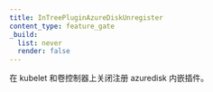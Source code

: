 ```yaml
---
title: InTreePluginAzureDiskUnregister
content_type: feature_gate
_build:
  list: never
  render: false
---
```


<!--
Stops registering the azuredisk in-tree plugin in kubelet
and volume controllers.
-->
在 kubelet 和卷控制器上关闭注册 azuredisk 内嵌插件。
